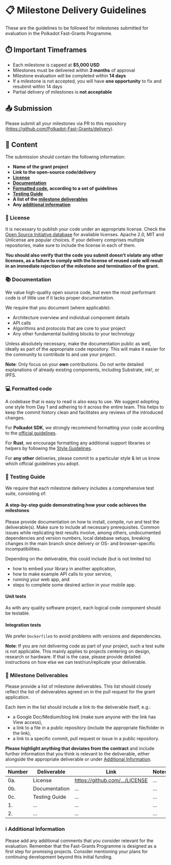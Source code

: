 # 📋 Milestone Delivery Guidelines

These are the guidelines to be followed for milestones submitted for evaluation in the Polkadot Fast-Grants Programme.

## ⏱️ Important Timeframes

- Each milestone is capped at **$5,000 USD**
- Milestones must be delivered within **3 months** of approval
- Milestone evaluation will be completed within **14 days**
- If a milestone is not accepted, you will have **one opportunity** to fix and resubmit within 14 days
- Partial delivery of milestones is **not acceptable**

## 📤 Submission

Please submit all your milestones via PR to this repository (https://github.com/Polkadot-Fast-Grants/delivery).

## 📝 Content

The submission should contain the following information:

- **Name of the grant project**
- **Link to the open-source code/delivery**
- **[License](#license)**
- **[Documentation](#documentation)**
- **[Formatted code](#formatted-code), according to a set of guidelines**
- **[Testing Guide](#testing-guide)**
- **A list of the [milestone deliverables](#milestone-deliverables)**
- **Any [additional information](#additional-information)**

### 📜 License

It is necessary to publish your code under an appropriate license. Check the [Open Source Initiative database](https://opensource.org/licenses) for available licenses. Apache 2.0, MIT and Unlicense are popular choices. If your delivery comprises multiple repositories, make sure to include the license in each of them.

**You should also verify that the code you submit doesn't violate any other licenses, as a failure to comply with the license of reused code will result in an immediate rejection of the milestone and termination of the grant.**

### 📚 Documentation

We value high-quality open source code, but even the most performant code is of little use if it lacks proper documentation.

We require that you document (where applicable):

- Architecture overview and individual component details
- API calls
- Algorithms and protocols that are core to your project
- Any other fundamental building blocks to your technology

Unless absolutely necessary, make the documentation public as well, ideally as part of the appropriate code repository. This will make it easier for the community to contribute to and use your project.

**Note**: Only focus on your **own** contributions. Do not write detailed explanations of already existing components, including Substrate, ink!, or IPFS.

### 💻 Formatted code

A codebase that is easy to read is also easy to use. We suggest adopting one style from Day 1 and adhering to it across the entire team. This helps to keep the commit history clean and facilitates any reviews of the introduced changes.

For **Polkadot SDK**, we strongly recommend formatting your code according to the [official guidelines](https://github.com/paritytech/polkadot-sdk/blob/master/substrate/docs/STYLE_GUIDE.md).

For **Rust**, we encourage formatting any additional support libraries or helpers by following the [Style Guidelines](https://doc.rust-lang.org/nightly/style-guide/).

For **any other** deliveries, please commit to a particular style & let us know which official guidelines you adopt.

### 🧪 Testing Guide

We require that each milestone delivery includes a comprehensive test suite, consisting of:

#### A step-by-step guide demonstrating how your code achieves the milestones

Please provide documentation on how to install, compile, run and test the deliverable(s). Make sure to include all necessary prerequisites. Common issues while replicating test results involve, among others, undocumented dependencies and version numbers, local database setups, breaking changes in the main branch since delivery or OS- and browser-specific incompatibilities.

Depending on the deliverable, this could include (but is not limited to)

- how to embed your library in another application,
- how to make example API calls to your service,
- running your web app, and
- steps to complete some desired action in your mobile app.

#### Unit tests

As with any quality software project, each logical code component should be testable.

#### Integration tests

We prefer `Dockerfile`s to avoid problems with versions and dependencies.

**Note**: If you are not delivering code as part of your project, such a test suite is not applicable. This mainly applies to projects centering on design, research or hardware. If that is the case, please provide detailed instructions on how else we can test/run/replicate your deliverable.

### 🎯 Milestone Deliverables

Please provide a list of milestone deliverables. This list should closely reflect the list of deliverables agreed on in the pull request for the grant application.

Each item in the list should include a link to the deliverable itself, e.g.:

- a Google Doc/Medium/blog link (make sure anyone with the link has View access),
- a link to a file in a public repository (include the appropriate file/folder in the link),
- a link to a specific commit, pull request or issue in a public repository.

**Please highlight anything that deviates from the contract** and include further information that you think is relevant to the deliverable, either alongside the appropriate deliverable or under [Additional Information](#additional-information).

| Number | Deliverable | Link | Notes |
| ------------- | ------------- | ------------- | ------------- |
| 0a. | License | https://github.com/.../LICENSE | ... |
| 0b. | Documentation | ... | ... |
| 0c. | Testing Guide | ... | ... |
| 1. | ... | ... | ... |
| 2. | ... | ... | ... |

### ℹ️ Additional Information

Please add any additional comments that you consider relevant for the evaluation. Remember that the Fast-Grants Programme is designed as a first step for promising projects. Consider mentioning your plans for continuing development beyond this initial funding.
